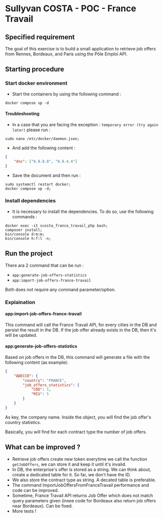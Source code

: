 # Sullyvan COSTA - POC - France Travail
## Specified requirement 
The goal of this exercise is to build a small application to retrieve job offers from Rennes, Bordeaux, and Paris using the Pôle Emploi API.

## Starting procedure
### Start docker environment
 
- Start the containers by using the following command : 
```shell
docker compose up -d
```

#### Troubleshooting
- In a case that you are facing the exception : `temporary error (try again later)` please run :
```shell
sudo nano /etc/docker/daemon.json;
```
 -  And add the following content : 
```json
{
    "dns": ["8.8.8.8", "8.8.4.4"]
}
```
- Save the document and then run : 
```shell
sudo systemctl restart docker;
docker compose up -d; 
```

### Install dependencies
- It is necessary to install the dependencies. To do so, use the following commands : 
```shell
docker exec -it scosta_france_travail_php bash;
composer install;
bin/console d:m:m;
bin/console h:f:l -n;
```

## Run the project
There ara 2 command that can be run : 
* `app:generate-job-offers-statistics`
* `app:import-job-offers-france-travail`

Both does not require any command parameter/option.

### Explaination

#### app:import-job-offers-france-travail

This command will call the France Travail API, for every cities in the DB and persist the result in the DB.
If the job offer already exists in the DB, then it's will be updated.

#### app:generate-job-offers-statistics

Based on job offers in the DB, this command will generate a file with the following content (as example): 

```json
{
    "ADECCO": {
        "country": "FRANCE",
        "job_offers_statistics": {
            "CDD": 1,
            "MIS": 5
        }
    }
}
```

As key, the company name. Inside the object, you will find the job offer's country statistics.

Basically, you will find for each contract type the number of job offers. 

## What can be improved ?
- Retrieve job offers create new token everytime we call the function `getJobOffers`, we can store it and keep it until it's invalid.
- In DB, the enterprise's offer is stored as a string. We can think about, create a dedicated table for it. So far, we don't have the ID.
- We also store the contract type as string. A decated table is preferable.
- The command ImportJobOffersFromFranceTravail performance and code can be improved.
- Sometime, France Travail API returns Job Offer which does not match query parameters given (insee code for Bordeaux also return job offers near Bordeaux). Can be fixed.
- More tests !

